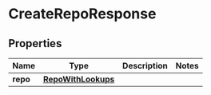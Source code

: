 

# CreateRepoResponse


## Properties

| Name | Type | Description | Notes |
|------------ | ------------- | ------------- | -------------|
|**repo** | [**RepoWithLookups**](RepoWithLookups.md) |  |  |



